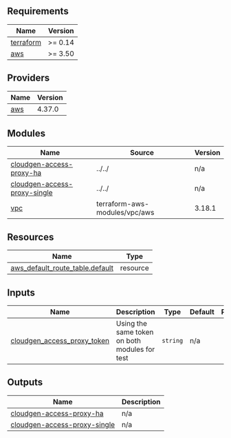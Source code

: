 <!-- BEGINNING OF PRE-COMMIT-TERRAFORM DOCS HOOK -->
## Requirements

| Name | Version |
|------|---------|
| <a name="requirement_terraform"></a> [terraform](#requirement\_terraform) | >= 0.14 |
| <a name="requirement_aws"></a> [aws](#requirement\_aws) | >= 3.50 |

## Providers

| Name | Version |
|------|---------|
| <a name="provider_aws"></a> [aws](#provider\_aws) | 4.37.0 |

## Modules

| Name | Source | Version |
|------|--------|---------|
| <a name="module_cloudgen-access-proxy-ha"></a> [cloudgen-access-proxy-ha](#module\_cloudgen-access-proxy-ha) | ../../ | n/a |
| <a name="module_cloudgen-access-proxy-single"></a> [cloudgen-access-proxy-single](#module\_cloudgen-access-proxy-single) | ../../ | n/a |
| <a name="module_vpc"></a> [vpc](#module\_vpc) | terraform-aws-modules/vpc/aws | 3.18.1 |

## Resources

| Name | Type |
|------|------|
| [aws_default_route_table.default](https://registry.terraform.io/providers/hashicorp/aws/latest/docs/resources/default_route_table) | resource |

## Inputs

| Name | Description | Type | Default | Required |
|------|-------------|------|---------|:--------:|
| <a name="input_cloudgen_access_proxy_token"></a> [cloudgen\_access\_proxy\_token](#input\_cloudgen\_access\_proxy\_token) | Using the same token on both modules for test | `string` | n/a | yes |

## Outputs

| Name | Description |
|------|-------------|
| <a name="output_cloudgen-access-proxy-ha"></a> [cloudgen-access-proxy-ha](#output\_cloudgen-access-proxy-ha) | n/a |
| <a name="output_cloudgen-access-proxy-single"></a> [cloudgen-access-proxy-single](#output\_cloudgen-access-proxy-single) | n/a |
<!-- END OF PRE-COMMIT-TERRAFORM DOCS HOOK -->
